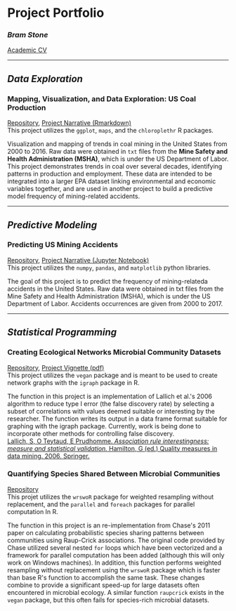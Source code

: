 # Project Portfolio
### *Bram Stone*
[Academic CV](https://github.com/bramstone/bramstone.github.io/blob/master/Curriculum%20Vitae.pdf)

---
## *Data Exploration*

### Mapping, Visualization, and Data Exploration: US Coal Production
[Repository](https://github.com/bramstone/US-Coal-Production), [Project Narrative (Rmarkdown)](https://github.com/bramstone/US-Coal-Production/blob/master/project_narrative.md)  
This project utilizes the `ggplot`, `maps`, and the `chloroplethr` R packages.

Visualization and mapping of trends in coal mining in the United States from 2000 to 2016. Raw data were obtained in `txt` files from the **Mine Safety and Health Administration (MSHA)**, which is under the US Department of Labor. This project demonstrates trends in coal over several decades, identifying patterns in production and employment. These data are intended to be integrated into a larger EPA dataset linking environmental and economic variables together, and are used in another project to build a predictive model frequency of mining-related accidents.

---
## *Predictive Modeling*

### Predicting US Mining Accidents
[Repository](https://github.com/bramstone/Predicting-US-Mining-Accidents), [Project Narrative (Jupyter Notebook)](https://github.com/bramstone/Predicting-US-Mining-Accidents/blob/master/project_narrative.ipynb)  
This project utilizes the `numpy`, `pandas`, and `matplotlib` python libraries.

The goal of this project is to predict the frequency of mining-relateda accidents in the United States. Raw data were obtained in txt files from the Mine Safety and Health Administration (MSHA), which is under the US Department of Labor. Accidents occurrences are given from 2000 to 2017.

---
## *Statistical Programming*

### Creating Ecological Networks Microbial Community Datasets
[Repository](https://github.com/bramstone/Selecting-associations-in-microbial-datasets), [Project Vignette (pdf)](https://github.com/bramstone/Selecting-associations-in-microbial-datasets/blob/master/Vignette.pdf)  
This project utilizes the `vegan` package and is meant to be used to create network graphs with the `igraph` package in R.

The function in this project is an implementation of Lallich et al.'s 2006 algorithm to reduce type I error (the false discovery rate) by selecting a subset of correlations with values deemed suitable or interesting by the researcher. The function writes its output in a data frame format suitable for graphing with the igraph package. Currently, work is being done to incorporate other methods for controlling false discovery.  
[Lallich, S, O Teytaud, E Prudhomme. *Association rule interestingness: measure and statistical validation.* Hamilton, G (ed.) Quality measures in data mining. 2006. Springer.](https://hal.inria.fr/file/index/docid/113594/filename/lal.pdf)

### Quantifying Species Shared Between Microbial Communities
[Repository](https://github.com/bramstone/raup_crick)  
This projet utilizes the `wrswoR` package for weighted resampling without replacement, and the `parallel` and `foreach` packages for parallel computation In R.

The function in this project is an re-implementation from Chase's 2011 paper on calculating probabilistic species sharing patterns between communities using Raup-Crick associations. The original code provided by Chase utilized several nested `for` loops which have been vectorized and a framework for parallel computation has been added (although this will only work on Windows machines). In addition, this function performs weighted resampling without replacement using the `wrswoR` package which is faster than base R's function to accomplish the same task. These changes combine to provide a significant speed-up for large datasets often encountered in microbial ecology. A similar function `raupcrick` exists in the `vegan` package, but this often fails for species-rich microbial datasets.
